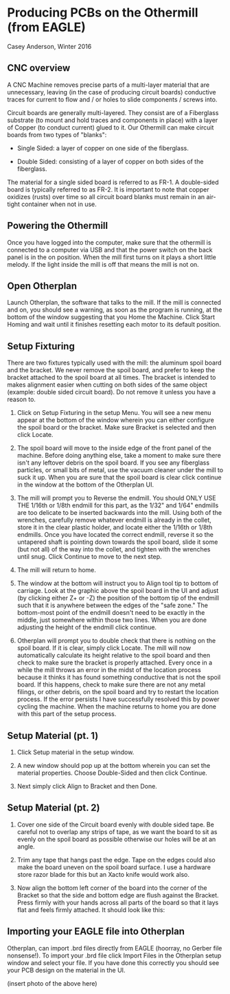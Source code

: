 # Producing PCBs on the Othermill (from EAGLE)
Casey Anderson, Winter 2016

## CNC overview

A CNC Machine removes precise parts of a multi-layer material that are unnecessary, leaving (in the case of producing circuit boards) conductive traces for current to flow and / or holes to slide components / screws into.

<blah blah something about endmills and changing them>

Circuit boards are generally multi-layered. They consist are of a  Fiberglass substrate (to mount and hold traces and components in place) with a layer of Copper (to conduct current) glued to it. Our Othermill can make circuit boards from two types of "blanks":

* Single Sided: a layer of copper on one side of the fiberglass.

* Double Sided: consisting of a layer of copper on both sides of the fiberglass.

The material for a single sided board is referred to as FR-1. A double-sided board is typically referred to as FR-2. It is important to note that copper oxidizes (rusts) over time so all circuit board blanks must remain in an air-tight container when not in use.


## Powering the Othermill

Once you have logged into the computer, make sure that the othermill is connected to a computer via USB and that the power switch on the back panel is in the on position. When the mill first turns on it plays a short little melody. If the light inside the mill is off that means the mill is not on.


## Open Otherplan

Launch Otherplan, the software that talks to the mill. If the mill is connected and on, you should see a warning, as soon as the program is running, at the bottom of the window suggesting that you Home the Machine. Click Start Homing and wait until it finishes resetting each motor to its default position.


## Setup Fixturing

There are two fixtures typically used with the mill: the aluminum spoil board and the bracket. We never remove the spoil board, and prefer to keep the bracket attached to the spoil board at all times. The bracket is intended to makes alignment easier when cutting on both sides of the same object (example: double sided circuit board). Do not remove it unless you have a reason to.

1. Click on Setup Fixturing in the setup Menu. You will see a new menu appear at the bottom of the window wherein you can either configure the spoil board or the bracket. Make sure Bracket is selected and then click Locate.

2. The spoil board will move to the inside edge of the front panel of the machine. Before doing anything else, take a moment to make sure there isn't any leftover debris on the spoil board. If you see any fiberglass particles, or small bits of metal, use the vacuum cleaner under the mill to suck it up. When you are sure that the spoil board is clear click continue in the window at the bottom of the Otherplan UI.

3. The mill will prompt you to Reverse the endmill. You should ONLY USE THE 1/16th or 1/8th endmill for this part, as the 1/32" and 1/64" endmills are too delicate to be inserted backwards into the mill. Using both of the wrenches, carefully remove whatever endmill is already in the collet, store it in the clear plastic holder, and locate either the 1/16th or 1/8th endmills. Once you have located the correct endmill, reverse it so the untapered shaft is pointing down towards the spoil board, slide it some (but not all) of the way into the collet, and tighten with the wrenches until snug. Click Continue to move to the next step.

4. The mill will return to home.

5. The window at the bottom will instruct you to Align tool tip to bottom of carriage. Look at the graphic above the spoil board in the UI and adjust (by clicking either Z+ or -Z) the position of the bottom tip of the endmill such that it is anywhere between the edges of the "safe zone." The bottom-most point of the endmill doesn't need to be exactly in the middle, just somewhere within those two lines. When you are done adjusting the height of the endmill click continue.

6. Otherplan will prompt you to double check that there is nothing on the spoil board. If it is clear, simply click Locate. The mill will now automatically calculate its height relative to the spoil board and then check to make sure the bracket is properly attached. Every once in a while the mill throws an error in the midst of the location process because it thinks it has found something conductive that is not the spoil board. If this happens, check to make sure there are not any metal filings, or other debris, on the spoil board and try to restart the location process. If the error persists I have successfully resolved this by power cycling the machine. When the machine returns to home you are done with this part of the setup process.


## Setup Material (pt. 1)

1. Click Setup material in the setup window.

2. A new window should pop up at the bottom wherein you can set the material properties. Choose Double-Sided and then click Continue.

3. Next simply click Align to Bracket and then Done.


## Setup Material (pt. 2)

1. Cover one side of the Circuit board evenly with double sided tape. Be careful not to overlap any strips of tape, as we want the board to sit as evenly on the spoil board as possible otherwise our holes will be at an angle.

2. Trim any tape that hangs past the edge. Tape on the edges could also make the board uneven on the spoil board surface. I use a hardware store razor blade for this but an Xacto knife would work also.

3. Now align the bottom left corner of the board into the corner of the Bracket so that the side and bottom edge are flush against the Bracket. Press firmly with your hands across all parts of the board so that it lays flat and feels firmly attached. It should look like this:

<insert photo here>


## Importing your EAGLE file into Otherplan

 Otherplan, can import .brd files directly from EAGLE (hoorray, no Gerber file nonsense!). To import your .brd file click Import Files in the Otherplan setup window and select your file. If you have done this correctly you should see your PCB design on the material in the UI.

 (insert photo of the above here)


##
